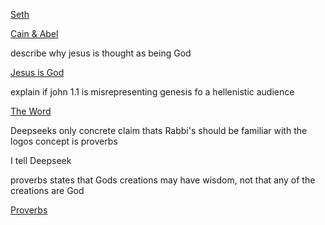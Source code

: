 [Seth](seth/Readme.md)

[Cain & Abel](Cainandabel/Readme.md)

describe why jesus is thought as being God

[Jesus is God](/JesusisGod.md)

explain if john 1.1 is misrepresenting genesis fo a hellenistic audience 

[The Word](/TheWord.md)

Deepseeks only concrete claim thats Rabbi's should be familiar with the logos concept is proverbs 

I tell Deepseek

proverbs states that Gods creations may have wisdom, not that any of the creations are God

[Proverbs](/Proverbs.md)
